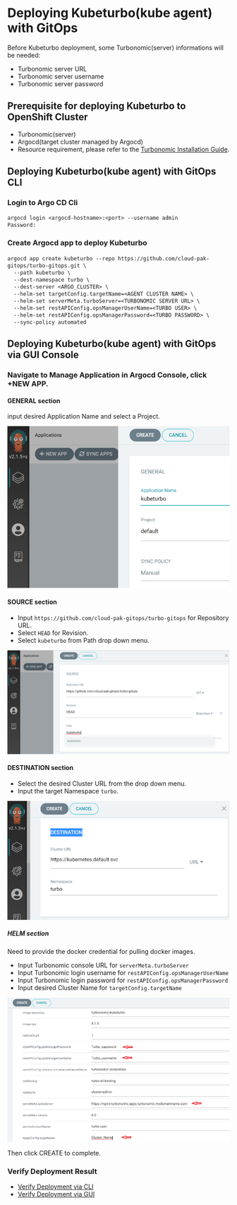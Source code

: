 # Deploying Kubeturbo(kube agent) with GitOps

Before Kubeturbo deployment, some Turbonomic(server) informations will be needed:  
- Turbonomic server URL
- Turbonomic server username
- Turbonomic server password

## Prerequisite for deploying Kubeturbo to OpenShift Cluster
- Turbonomic(server)
- Argocd(target cluster managed by Argocd)
- Resource requirement, please refer to the [Turbonomic Installation Guide](https://docs.turbonomic.com/docApp/doc/index.html?config=Install_Pnt#!/Latest_Install/_INSTALL_Topics_XL/TOPIC_Minimum_Requirements_XL.xml).

## Deploying Kubeturbo(kube agent) with GitOps CLI

### Login to Argo CD Cli
```shell
argocd login <argocd-hostname>:<port> --username admin
Password:
```

### Create Argocd app to deploy Kubeturbo
```shell
argocd app create kubeturbo --repo https://github.com/cloud-pak-gitops/turbo-gitops.git \
  --path kubeturbo \
  --dest-namespace turbo \
  --dest-server <ARGO_CLUSTER> \
  --helm-set targetConfig.targetName=<AGENT CLUSTER NAME> \
  --helm-set serverMeta.turboServer=<TURBONOMIC SERVER URL> \
  --helm-set restAPIConfig.opsManagerUserName=<TURBO USER> \
  --helm-set restAPIConfig.opsManagerPassword=<TURBO PASSWORD> \
  --sync-policy automated
```

## Deploying Kubeturbo(kube agent) with GitOps via GUI Console

### Navigate to Manage Application in Argocd Console, click +NEW APP.

#### GENERAL section
input desired Application Name and select a Project.  

![new-app-general.png](images/kt-new-app-general.png)

#### SOURCE section
- Input `https://github.com/cloud-pak-gitops/turbo-gitops` for Repository URL.  
- Select `HEAD` for Revision.  
- Select `kubeturbo` from Path drop down menu.  

![new-app-source](images/kt-new-app-source.png)

#### DESTINATION section
- Select the desired Cluster URL from the drop down menu.  
- Input the target Namespace `turbo`.  

![new-app-destination](images/kt-new-app-destination.png)

##### HELM section
Need to provide the docker credential for pulling docker images.  
- Input Turbonomic console URL for `serverMeta.turboServer`    
- Input Turbonomic login username for `restAPIConfig.opsManagerUserName`    
- Input Turbonomic login password for `restAPIConfig.opsManagerPassword`   
- Input desired Cluster Name for `targetConfig.targetName`  

![new-app-helm](images/kt-new-app-helm.png)  
    
Then click CREATE to complete.

### Verify Deployment Result
- [Verify Deployment via CLI](Gitops-verify-deployment.md#verify-deployment-via-cli)
- [Verify Deployment via GUI](Gitops-verify-deployment.md#verify-deployment-via-gui)
